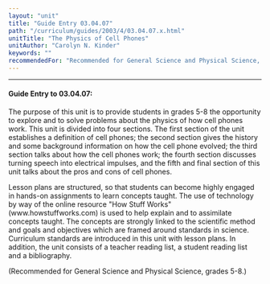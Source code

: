 ```yaml
---
layout: "unit"
title: "Guide Entry 03.04.07"
path: "/curriculum/guides/2003/4/03.04.07.x.html"
unitTitle: "The Physics of Cell Phones"
unitAuthor: "Carolyn N. Kinder"
keywords: ""
recommendedFor: "Recommended for General Science and Physical Science, grades 5-8."
---
```

<body>
<hr/>
 <h4>
  Guide Entry to 03.04.07:
 </h4>
 <p>
  The purpose of this unit is to provide students in grades 5-8 the opportunity to explore and to solve problems about the physics of how cell phones work.  This unit is divided into four sections.  The first section of the unit establishes a definition of cell phones; the second section gives the history and some background information on how the cell phone evolved; the third section talks about how the cell phones work; the fourth section discusses turning speech into electrical impulses, and the fifth and final section of this unit talks about the pros and cons of cell phones.
 </p>
<p>
  Lesson plans are structured, so that students can become highly engaged in hands-on assignments to learn concepts taught.  The use of technology by way of the online resource "How Stuff Works" (www.howstuffworks.com) is used to help explain and to assimilate concepts taught.  The concepts are strongly linked to the scientific method and goals and objectives which are framed around standards in science.  Curriculum standards are introduced in this unit with lesson plans.  In addition, the unit consists of a teacher reading list, a student reading list and a bibliography.
 </p>
<p>
  (Recommended for General Science and Physical Science, grades 5-8.)
 </p>

</body>